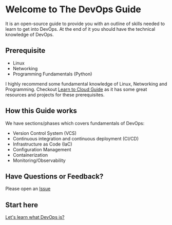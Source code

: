 # Welcome to The DevOps Guide

It is an open-source guide to provide you with an outline of skills needed to learn to get into DevOps. At the end of it you should have the technical knowledge of DevOps.

## Prerequisite

- Linux
- Networking
- Programming Fundamentals (Python)

I highly recommend some fundamental knowledge of Linux, Networking and Programming.
Checkout [Learn to Cloud Guide](https://learntocloud.guide) as it has some great resources and projects for these prerequisites.

## How this Guide works

We have sections/phases which covers fundamentals of DevOps:

- Version Control System (VCS)
- Continuous integration and continuous deployment (CI/CD)
- Infrastructure as Code (IaC)
- Configuration Management
- Containerization
- Monitoring/Observability

## Have Questions or Feedback?

Please open an [Issue](https://github.com/rishabkumar7/the-devops-guide/issues)

## Start here

[Let's learn what DevOps is?](devops/README.md)

